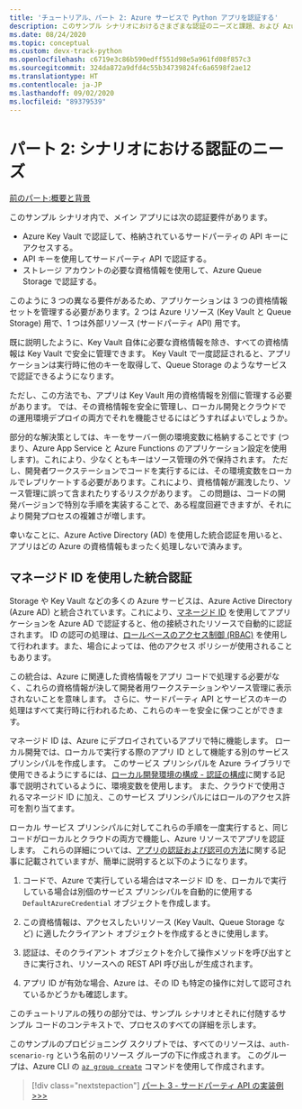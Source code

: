 ```yaml
---
title: 'チュートリアル、パート 2: Azure サービスで Python アプリを認証する'
description: このサンプル シナリオにおけるさまざまな認証のニーズと課題、および Azure 統合認証を使用してこれらの課題にどのように対応するかについて説明します。
ms.date: 08/24/2020
ms.topic: conceptual
ms.custom: devx-track-python
ms.openlocfilehash: c6719e3c86b590edff551d98e5a961fd08f857c3
ms.sourcegitcommit: 324da872a9dfd4c55b34739824fc6a6598f2ae12
ms.translationtype: HT
ms.contentlocale: ja-JP
ms.lasthandoff: 09/02/2020
ms.locfileid: "89379539"
---
```

# <a name="part-2-authentication-needs-in-the-scenario"></a>パート 2: シナリオにおける認証のニーズ

[前のパート:概要と背景](walkthrough-tutorial-authentication-01.md)

このサンプル シナリオ内で、メイン アプリには次の認証要件があります。

- Azure Key Vault で認証して、格納されているサードパーティの API キーにアクセスする。
- API キーを使用してサードパーティ API で認証する。
- ストレージ アカウントの必要な資格情報を使用して、Azure Queue Storage で認証する。

このように 3 つの異なる要件があるため、アプリケーションは 3 つの資格情報セットを管理する必要があります。2 つは Azure リソース (Key Vault と Queue Storage) 用で、1 つは外部リソース (サードパーティ API) 用です。

既に説明したように、Key Vault 自体に必要な資格情報を除き、すべての資格情報は Key Vault で安全に管理できます。 Key Vault で一度認証されると、アプリケーションは実行時に他のキーを取得して、Queue Storage のようなサービスで認証できるようになります。

ただし、この方法でも、アプリは Key Vault 用の資格情報を別個に管理する必要があります。 では、その資格情報を安全に管理し、ローカル開発とクラウドでの運用環境デプロイの両方でそれを機能させるにはどうすればよいでしょうか。

部分的な解決策としては、キーをサーバー側の環境変数に格納することです (つまり、Azure App Service と Azure Functions のアプリケーション設定を使用します)。これにより、少なくともキーはソース管理の外で保持されます。 ただし、開発者ワークステーションでコードを実行するには、その環境変数をローカルでレプリケートする必要があります。これにより、資格情報が漏洩したり、ソース管理に誤って含まれたりするリスクがあります。 この問題は、コードの開発バージョンで特別な手順を実装することで、ある程度回避できますが、それにより開発プロセスの複雑さが増します。

幸いなことに、Azure Active Directory (AD) を使用した統合認証を用いると、アプリはどの Azure の資格情報もまったく処理しないで済みます。

## <a name="integrated-authentication-with-managed-identity"></a>マネージド ID を使用した統合認証

Storage や Key Vault などの多くの Azure サービスは、Azure Active Directory (Azure AD) と統合されています。これにより、[マネージド ID](/azure/active-directory/managed-identities-azure-resources/overview) を使用してアプリケーションを Azure AD で認証すると、他の接続されたリソースで自動的に認証されます。 ID の認可の処理は、[ロールベースのアクセス制御 (RBAC)](how-to-assign-role-permissions.md) を使用して行われます。また、場合によっては、他のアクセス ポリシーが使用されることもあります。

この統合は、Azure に関連した資格情報をアプリ コードで処理する必要がなく、これらの資格情報が決して開発者用ワークステーションやソース管理に表示されないことを意味します。 さらに、サードパーティ API とサービスのキーの処理はすべて実行時に行われるため、これらのキーを安全に保つことができます。

マネージド ID は、Azure にデプロイされているアプリで特に機能します。 ローカル開発では、ローカルで実行する際のアプリ ID として機能する別のサービス プリンシパルを作成します。 このサービス プリンシパルを Azure ライブラリで使用できるようにするには、[ローカル開発環境の構成 - 認証の構成](configure-local-development-environment.md#configure-authentication)に関する記事で説明されているように、環境変数を使用します。 また、クラウドで使用されるマネージド ID に加え、このサービス プリンシパルにはロールのアクセス許可を割り当てます。

ローカル サービス プリンシパルに対してこれらの手順を一度実行すると、同じコードがローカルとクラウドの両方で機能し、Azure リソースでアプリを認証します。 これらの詳細については、[アプリの認証および認可の方法](azure-sdk-authenticate.md)に関する記事に記載されていますが、簡単に説明すると以下のようになります。

1. コードで、Azure で実行している場合はマネージド ID を、ローカルで実行している場合は別個のサービス プリンシパルを自動的に使用する `DefaultAzureCredential` オブジェクトを作成します。

1. この資格情報は、アクセスしたいリソース (Key Vault、Queue Storage など) に適したクライアント オブジェクトを作成するときに使用します。

1. 認証は、そのクライアント オブジェクトを介して操作メソッドを呼び出すときに実行され、リソースへの REST API 呼び出しが生成されます。

1. アプリ ID が有効な場合、Azure は、その ID も特定の操作に対して認可されているかどうかも確認します。

このチュートリアルの残りの部分では、サンプル シナリオとそれに付随するサンプル コードのコンテキストで、プロセスのすべての詳細を示します。

このサンプルのプロビジョニング スクリプトでは、すべてのリソースは、`auth-scenario-rg` という名前のリソース グループの下に作成されます。 このグループは、Azure CLI の [`az group create`](/cli/azure/group?view=azure-cli-latest#az-group-create) コマンドを使用して作成されます。

> [!div class="nextstepaction"]
> [パート 3 - サードパーティ API の実装例 >>>](walkthrough-tutorial-authentication-03.md)

